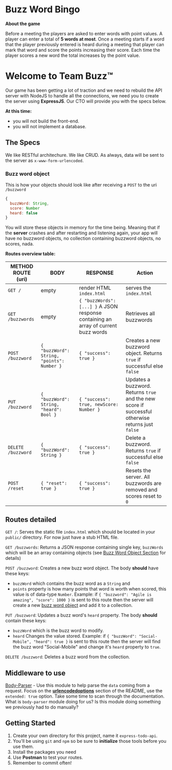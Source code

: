 # Buzz Word Bingo
**About the game**

Before a meeting the players are asked to enter words with point values. A player can enter a total of **5 words at most**. Once a meeting starts if a word that the player previously entered is heard during a meeting that player can mark that word and score the points increasing their score. Each time the player scores a new word the total increases by the point value.

# Welcome to Team Buzz™
Our game has been getting a lot of traction and we need to rebuild the API server with NodeJS
to handle all the connections, we need you to create the server using **ExpressJS**. Our CTO will provide you with
the specs below.

**At this time:**
- you will not build the front-end.
- you will not implement a database.

## The Specs
We like RESTful architechure. We like CRUD. As always, data will be sent to the server as `x-www-form-urlencoded`.

### Buzz word object
This is how your objects should look like after receiving a `POST` to the uri `/buzzword`

```javascript
{
  buzzWord: String,
  score: Number
  heard: false
}
```

You will store these objects in memory for the time being. Meaning that if the **server** crashes and after restarting and listening again, your app will have no buzzword objects, no collection containing buzzword objects, no scores, nada.

**Routes overview table:**

| **METHOD** **ROUTE (uri)** | **BODY** | **RESPONSE** | **Action** |
|---|---|---|---|
| `GET /` | empty | render HTML `index.html` | serves the `index.html` |
| `GET /buzzwords` | empty | `{ "buzzWords": [...] }` A JSON response containing an array of current buzz words | Retrieves all buzzwords |
| `POST /buzzword` | `{ "buzzWord": String, "points": Number }` | `{ "success": true }` | Creates a new buzzword object. Returns `true` if successful else `false`|
| `PUT /buzzword` | `{ "buzzWord": String, "heard": Bool }` |  `{ "success": true, newScore: Number }` | Updates a buzzword. Returns `true` and the new score if successful otherwise returns just `false` |
| `DELETE /buzzword` | `{ "buzzWord": String }` | `{ "success": true }` | Delete a buzzword. Returns `true` if successful else `false` |
| `POST /reset` | `{ "reset": true }` | `{ "success": true }` | Resets the server. All buzzwords are removed and scores reset to `0` |

## Routes detailed
`GET /`: Serves the static file `index.html` which should be located in your `public/` directory. For now just have a stub HTML file.

`GET /buzzwords`: Returns a JSON response containing single key, `buzzWords` which will be an array containing objects (see [Buzz Word Object Section](https://gist.github.com/sgnl/378bd9b54c566f0f22ef#buzz-word-object) for details)

`POST /buzzword`: Creates a new buzz word object. The body **should** have these keys: 
  - `buzzWord` which contains the buzz word as a `String` and 
  - `points` property is how many points that word is worth when scored, this value is of data-type `Number`.
  Example:
  if `{ "buzzword": "Agile is amazing", "score": 1000 }` is sent to this route then the server will create a new [buzz word object](https://github.com/expressjs/body-parser#bodyparserurlencodedoptions) and add it to a collection.

`PUT /buzzword`:  Updates a buzz word's `heard` property. The body **should** contain these keys:
  - `buzzWord` which is the buzz word to modify.
  - `heard` Changes the value stored.
  Example:
  if `{ "buzzWord": "Social-Mobile", "heard": true }` is sent to this route then the server will find the buzz word "Social-Mobile" and change it's `heard` property to `true`.

`DELETE /buzzword`: Deletes a buzz word from the collection.


## Middleware to use
[Body-Parser](https://github.com/expressjs/body-parser) - Use this module to help parse the `data` coming from a request. Focus on the **[urlencodedoptions](https://github.com/expressjs/body-parser#bodyparserurlencodedoptions)** section of the README, use the `extended: true` option. Take some time to scan through the documentation. What is `body-parser` module doing for us? Is this module doing something we previously had to do manually?

## Getting Started
1. Create your own directory for this project, name it `express-todo-api`.
1. You'll be using `git` and `npm` so be sure to **initialize** those tools before you use them.
1. Install the packages you need
1. Use **Postman** to test your routes.
1. Remember to commit often!